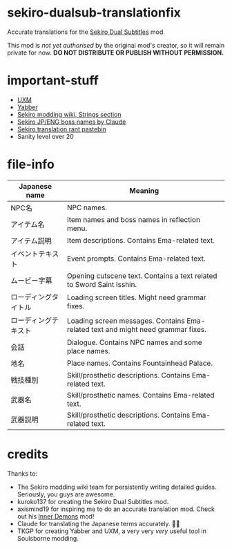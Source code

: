 # sekiro-dualsub-translationfix
Accurate translations for the [Sekiro Dual Subtitles](https://www.nexusmods.com/sekiro/mods/580) mod.

This mod is *not yet authorised* by the original mod's creator, so it will remain private for now.
**DO NOT DISTRIBUTE OR PUBLISH WITHOUT PERMISSION.**

# important-stuff
* [UXM](https://www.nexusmods.com/sekiro/mods/26)
* [Yabber](https://www.nexusmods.com/sekiro/mods/42)
* [Sekiro modding wiki, Strings section](https://github.com/SekiroResurrection/modding-wiki/wiki/Strings)
* [Sekiro JP/ENG boss names by Claude](https://docs.google.com/spreadsheets/d/1pEIuiY4voM0vc9ZRvYGzstEedqCfkig0QTXFd7ygBPk/edit#gid=1513115419)
* [Sekiro translation rant pastebin](https://pastebin.com/PRdUrnwv)
* Sanity level over 20

# file-info
Japanese name | Meaning
------------ | -------------
NPC名 | NPC names.
アイテム名 | Item names and boss names in reflection menu.
アイテム説明 | Item descriptions. Contains Ema-related text.
イベントテキスト | Event prompts. Contains Ema-related text.
ムービー字幕 | Opening cutscene text. Contains a text related to Sword Saint Isshin.
ローディングタイトル | Loading screen titles. Might need grammar fixes.
ローディングテキスト | Loading screen messages. Contains Ema-related text and might need grammar fixes.
会話 | Dialogue. Contains NPC names and some place names.
地名 | Place names. Contains Fountainhead Palace.
戦技種別 | Skill/prosthetic descriptions. Contains Ema-related text.
武器名 | Skill/prosthetic names. Contains Ema-related text.
武器説明 | Skill/prosthetic descriptions. Contains Ema-related text.

# credits
Thanks to:
* The Sekiro modding wiki team for persistently writing detailed guides. Seriously, you guys are awesome.
* kuroko137 for creating the Sekiro Dual Subtitles mod.
* axismind19 for inspiring me to do an accurate translation mod. Check out his [Inner Demons](https://www.nexusmods.com/sekiro/mods/778) mod!
* Claude for translating the Japanese terms accurately. 🙇‍♂️
* TKGP for creating Yabber and UXM, a very very *very* useful tool in Soulsborne modding.
